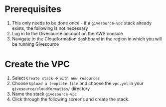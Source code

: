 # Prerequisites
1. This only needs to be done once - if a `givesource-vpc` stack already exists, the following is not necessary
2. Log in to the Givesource account on the AWS console
3. Navigate to the Cloudformation dashboard in the region in which you will be running Givesource

# Create the VPC
1. Select `Create stack` -> `with new resources`
2. Choose `Upload a template file` and choose the `vpc.yml` in your `givesource/cloudformation/` directory
3. Name the stack `givesource-vpc`
4. Click through the following screens and create the stack.

